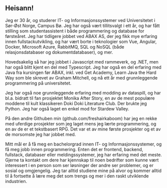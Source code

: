 ## Heisann!

Jeg er 30 år, og studerer IT- og Informasjonssystemer ved Universitetet i Sør-Øst Norge, Campus Bø. Jeg har også vært tillitsvalgt i ett år, og har fått stilling som studentassistent i både programmering og database for førsteåret. Jeg har tidligere jobbet ved ABAX AS, der jeg fikk mye erfaring innen fullstackutvikling, og har vært borte i teknologier som Vue, Angular, Docker, Microsoft Azure, RabbitMQ, SQL og NoSQL (både relasjonsdatabaser og dokumentdatabaser), og mer.

Hovedsakelig så har jeg jobbet i Javascript med rammeverk, og .NET, men har også blitt kjent en del med Typescript. Jeg har også en del erfaring med Java fra kursingen før ABAX, inkl. ved Get Academy, Learn Java the Hard Way som ble skrevet av Graham Mitchell, og nå ett år med grunnleggende programmering på universitetet.

Jeg har også noe grunnleggende erfaring med modding av dataspill, og har bl.a. bidratt til fan prosjektet Monika After Story, en av de mest populære moddene til kult klassikeren Doki Doki Literature Club. Der brukte jeg Python. Jeg har også laget en enkel mod for Stardew Valley.

På den andre Githuben min (github.com/freshairkaboom) har jeg en rekke med uferdige prosjekter som jeg laget mens jeg lærte programmering, og en av de er et tekstbasert RPG. Det var et av mine første prosjekter og et av de morsomste jeg har jobbet med.

Mitt mål er å få meg en bachelorgrad innen IT- og Informasjonssystemer, og få meg jobb innen programmering. Enten det er frontend, backend, fullstack, databaser eller meldingssystemer, jeg har erfaring med det meste. Gjerne ta kontakt om dere har kjennskap til noen bedrifter som kunne vært interessert i en person som ser løsninger der andre ser problemer, og er sosial og omgjengelig. Jeg tar alltid studiene mine på alvor og kommer alltid til å fortsette å lære meg det som trengs og mer i den raskt utviklende industrien.

<!--
**Lars263506/Lars263506** is a ✨ _special_ ✨ repository because its `README.md` (this file) appears on your GitHub profile.

Here are some ideas to get you started:

- 🔭 I’m currently working on ...
- 🌱 I’m currently learning ...
- 👯 I’m looking to collaborate on ...
- 🤔 I’m looking for help with ...
- 💬 Ask me about ...
- 📫 How to reach me: ...
- 😄 Pronouns: ...
- ⚡ Fun fact: ...
-->
